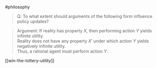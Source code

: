 #philosophy

> Q: To what extent should arguments of the following form influence policy updates?

> Argument: If reality has property $X$, then performing action $Y$ yields infinite utility.\
>  Reality does not have any property $X'$ under which action $Y$ yields negatively infinite utility. \
> Thus, a rational agent must perform action $Y$.

[[win-the-lottery-utility]]